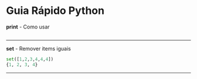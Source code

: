 

# Guia Rápido Python


**print** - Como usar
```python
```
---
**set** - Remover items iguais
```python
set([1,2,3,4,4,4])
{1, 2, 3, 4}
```




---

<!--stackedit_data:
eyJoaXN0b3J5IjpbLTk1MDk1NTA1OSwtMTMwNzU0OTA5NF19
-->